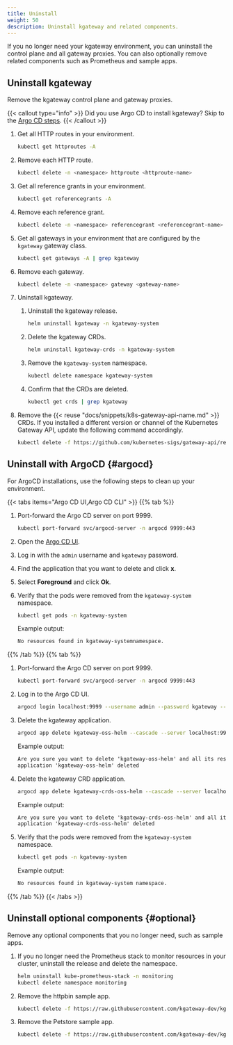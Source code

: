 ```yaml
---
title: Uninstall
weight: 50
description: Uninstall kgateway and related components.
---
```


If you no longer need your kgateway environment, you can uninstall the control plane and all gateway proxies. You can also optionally remove related components such as Prometheus and sample apps.

## Uninstall kgateway

Remove the kgateway control plane and gateway proxies.

{{< callout type="info" >}}
Did you use Argo CD to install kgateway? Skip to the [Argo CD steps](#argocd).
{{< /callout >}}

1. Get all HTTP routes in your environment. 
   
   ```sh
   kubectl get httproutes -A
   ```

2. Remove each HTTP route. 
   
   ```sh
   kubectl delete -n <namespace> httproute <httproute-name>
   ```

3. Get all reference grants in your environment. 
   
   ```sh
   kubectl get referencegrants -A
   ```

4. Remove each reference grant. 
   
   ```sh
   kubectl delete -n <namespace> referencegrant <referencegrant-name>
   ```

5. Get all gateways in your environment that are configured by the `kgateway` gateway class. 
   
   ```sh
   kubectl get gateways -A | grep kgateway
   ```

6. Remove each gateway. 
   
   ```sh
   kubectl delete -n <namespace> gateway <gateway-name>
   ```

7. Uninstall kgateway.
   
   1. Uninstall the kgateway release.
      
      ```sh
      helm uninstall kgateway -n kgateway-system
      ```

   2. Delete the kgateway CRDs.

      ```sh
      helm uninstall kgateway-crds -n kgateway-system
      ```

   3. Remove the `kgateway-system` namespace. 
      
      ```sh
      kubectl delete namespace kgateway-system
      ```

   4. Confirm that the CRDs are deleted.

      ```sh
      kubectl get crds | grep kgateway
      ```

8. Remove the {{< reuse "docs/snippets/k8s-gateway-api-name.md" >}} CRDs. If you installed a different version or channel of the Kubernetes Gateway API, update the following command accordingly.
   
   ```sh
   kubectl delete -f https://github.com/kubernetes-sigs/gateway-api/releases/download/v{{< reuse "docs/versions/k8s-gw-version.md" >}}/standard-install.yaml
   ```

## Uninstall with ArgoCD {#argocd}

For ArgoCD installations, use the following steps to clean up your environment.

{{< tabs items="Argo CD UI,Argo CD CLI" >}}
{{% tab %}}
1. Port-forward the Argo CD server on port 9999.
   ```sh
   kubectl port-forward svc/argocd-server -n argocd 9999:443
   ```

2. Open the [Argo CD UI](https://localhost:9999/applications).

3. Log in with the `admin` username and `kgateway` password.
4. Find the application that you want to delete and click **x**. 
5. Select **Foreground** and click **Ok**. 
6. Verify that the pods were removed from the `kgateway-system` namespace. 
   ```sh
   kubectl get pods -n kgateway-system
   ```
   
   Example output: 
   ```txt
   No resources found in kgateway-systemnamespace.
   ```

{{% /tab %}}
{{% tab %}}
1. Port-forward the Argo CD server on port 9999.
   ```sh
   kubectl port-forward svc/argocd-server -n argocd 9999:443
   ```
   
2. Log in to the Argo CD UI. 
   ```sh
   argocd login localhost:9999 --username admin --password kgateway --insecure
   ```
   
3. Delete the kgateway application.
   
   ```sh
   argocd app delete kgateway-oss-helm --cascade --server localhost:9999 --insecure
   ```
   
   Example output: 
   ```txt
   Are you sure you want to delete 'kgateway-oss-helm' and all its resources? [y/n] y
   application 'kgateway-oss-helm' deleted   
   ```

4. Delete the kgateway CRD application.
   
   ```sh
   argocd app delete kgateway-crds-oss-helm --cascade --server localhost:9999 --insecure
   ```
   
   Example output: 
   ```txt
   Are you sure you want to delete 'kgateway-crds-oss-helm' and all its resources? [y/n] y
   application 'kgateway-crds-oss-helm' deleted   
   ```

5. Verify that the pods were removed from the `kgateway-system` namespace. 
   ```sh
   kubectl get pods -n kgateway-system
   ```
   
   Example output: 
   ```txt  
   No resources found in kgateway-system namespace.
   ```
{{% /tab %}}
{{< /tabs >}}

## Uninstall optional components {#optional}

Remove any optional components that you no longer need, such as sample apps.

1. If you no longer need the Prometheus stack to monitor resources in your cluster, uninstall the release and delete the namespace.
   
   ```sh
   helm uninstall kube-prometheus-stack -n monitoring
   kubectl delete namespace monitoring
   ```

2. Remove the httpbin sample app.
   
   ```sh
   kubectl delete -f https://raw.githubusercontent.com/kgateway-dev/kgateway/refs/heads/{{< reuse "docs/versions/github-branch.md" >}}/examples/httpbin.yaml
   ```

3. Remove the Petstore sample app.
   
   ```sh
   kubectl delete -f https://raw.githubusercontent.com/kgateway-dev/kgateway.dev/{{< reuse "docs/versions/github-branch.md" >}}/assets/docs/examples/petstore.yaml
   ```
